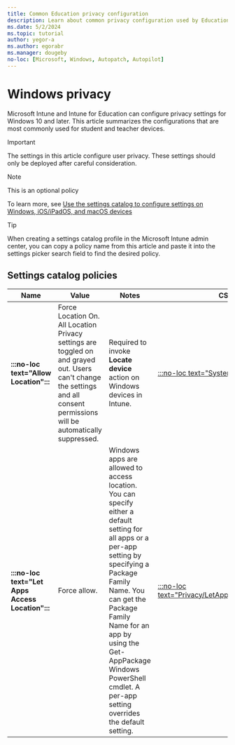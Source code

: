 ```yaml
---
title: Common Education privacy configuration
description: Learn about common privacy configuration used by Education organizations in Intune.
ms.date: 5/2/2024
ms.topic: tutorial
author: yegor-a
ms.author: egorabr
ms.manager: dougeby
no-loc: [Microsoft, Windows, Autopatch, Autopilot]
---
```


# Windows privacy

Microsoft Intune and Intune for Education can configure privacy settings for Windows 10 and later. This article summarizes the configurations that are most commonly used for student and teacher devices.

> [!IMPORTANT]
> The settings in this article configure user privacy. These settings should only be deployed after careful consideration.

> [!NOTE]
> This is an optional policy

To learn more, see [Use the settings catalog to configure settings on Windows, iOS/iPadOS, and macOS devices](/mem/intune-service/configuration/settings-catalog)

> [!TIP]
> When creating a settings catalog profile in the Microsoft Intune admin center, you can copy a policy name from this article and paste it into the settings picker search field to find the desired policy.

## Settings catalog policies

| **Name** | **Value** | **Notes** | **CSP** |
|---|---|---|---|
| **:::no-loc text="Allow Location":::** | Force Location On. All Location Privacy settings are toggled on and grayed out. Users can't change the settings and all consent permissions will be automatically suppressed. | Required to invoke **Locate device** action on Windows devices in Intune. | [:::no-loc text="System/AllowLocation":::](/windows/client-management/mdm/policy-csp-system#allowlocation) |
| **:::no-loc text="Let Apps Access Location":::** | Force allow. | Windows apps are allowed to access location. You can specify either a default setting for all apps or a per-app setting by specifying a Package Family Name. You can get the Package Family Name for an app by using the Get-AppPackage Windows PowerShell cmdlet. A per-app setting overrides the default setting. | [:::no-loc text="Privacy/LetAppsAccessLocation":::](/windows/client-management/mdm/policy-csp-privacy#letappsaccesslocation) |
